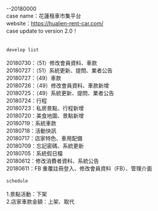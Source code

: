 --20180000<br>
case name：花蓮租車市集平台<br>
website：https://hualien-rent-car.com/<br>
case update to version 2.0！<br>
<br>
<br>
`develop list`<br>
<br>
20180730：（51）修改會員資料、車款<br>
20180727：（51）系統更新、提問、業者公告<br>
20180727：（49）車款<br>
20180726：（49）修改會員資料、車款新增<br>
20180725：（49）系統更新、提問、業者公告<br>
20180724：行程<br>
20180723：私房景點、行程新增<br>
20180720：美食地圖、景點新增<br>
20180719：系統車款<br>
20180718：活動快訊<br>
20180717：店家特色、車用配備<br>
20180709：忘記密碼、系統更新<br>
20180705：系統假日檔<br>
20180612：修改消費者資料、系統公告<br>
20180611：FB 重覆註冊登入、修改會員資料（FB）、管理介面<br>
<br>
`schedule`<br>
<br>
1.景點活動：下架<br>
2.店家車款金額：上架、取代
